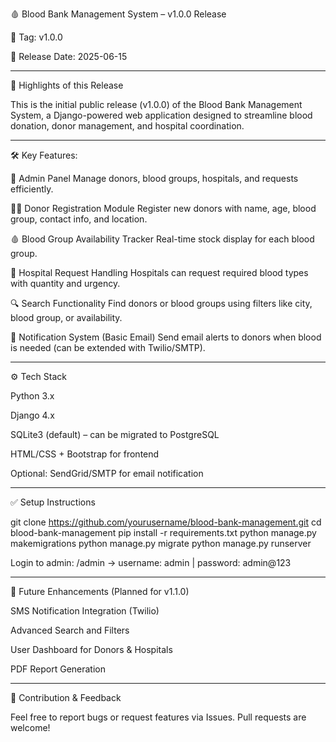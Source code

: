 

🩸 Blood Bank Management System – v1.0.0 Release

🔖 Tag: v1.0.0

📅 Release Date: 2025-06-15


---

🚀 Highlights of this Release

This is the initial public release (v1.0.0) of the Blood Bank Management System, a Django-powered web application designed to streamline blood donation, donor management, and hospital coordination.


---

🛠️ Key Features:

🔐 Admin Panel
Manage donors, blood groups, hospitals, and requests efficiently.

🧑‍💉 Donor Registration Module
Register new donors with name, age, blood group, contact info, and location.

🩸 Blood Group Availability Tracker
Real-time stock display for each blood group.

🏥 Hospital Request Handling
Hospitals can request required blood types with quantity and urgency.

🔍 Search Functionality
Find donors or blood groups using filters like city, blood group, or availability.

📧 Notification System (Basic Email)
Send email alerts to donors when blood is needed (can be extended with Twilio/SMTP).



---

⚙️ Tech Stack

Python 3.x

Django 4.x

SQLite3 (default) – can be migrated to PostgreSQL

HTML/CSS + Bootstrap for frontend

Optional: SendGrid/SMTP for email notification



---

✅ Setup Instructions

git clone https://github.com/yourusername/blood-bank-management.git
cd blood-bank-management
pip install -r requirements.txt
python manage.py makemigrations
python manage.py migrate
python manage.py runserver

Login to admin:
/admin → username: admin | password: admin@123


---

📌 Future Enhancements (Planned for v1.1.0)

SMS Notification Integration (Twilio)

Advanced Search and Filters

User Dashboard for Donors & Hospitals

PDF Report Generation



---

🙏 Contribution & Feedback

Feel free to report bugs or request features via Issues. Pull requests are welcome!


